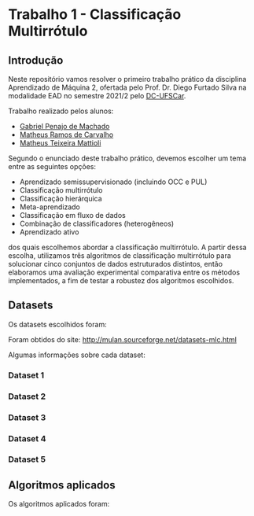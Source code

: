 # Trabalho 1 - Classificação Multirrótulo

## Introdução

Neste repositório vamos resolver o primeiro trabalho prático da disciplina Aprendizado de Máquina 2, ofertada pelo Prof. Dr. Diego Furtado Silva
na modalidade EAD no semestre 2021/2 pelo [DC-UFSCar](https://site.dc.ufscar.br/).

Trabalho realizado pelos alunos:
- [Gabriel Penajo de Machado](https://github.com/gabrielpenajo) 
- [Matheus Ramos de Carvalho](https://github.com/OakBranches)
- [Matheus Teixeira Mattioli](https://github.com/matheustmattioli)

Segundo o enunciado deste trabalho prático, devemos escolher um tema entre as seguintes opções:
- Aprendizado semissupervisionado (incluindo OCC e PUL)
- Classificação multirrótulo
- Classificação hierárquica
- Meta-aprendizado
- Classificação em fluxo de dados
- Combinação de classificadores (heterogêneos)
- Aprendizado ativo
 
dos quais escolhemos abordar a classificação multirrótulo. A partir dessa escolha, utilizamos três algoritmos de classificação multirrótulo para solucionar cinco conjuntos de dados estruturados distintos, então elaboramos uma avaliação experimental comparativa entre os métodos implementados, a fim de testar a robustez dos algoritmos escolhidos. 

## Datasets

Os datasets escolhidos foram:

Foram obtidos do site:
http://mulan.sourceforge.net/datasets-mlc.html

Algumas informações sobre cada dataset:

### Dataset 1
### Dataset 2
### Dataset 3
### Dataset 4
### Dataset 5


## Algoritmos aplicados

Os algoritmos aplicados foram:


